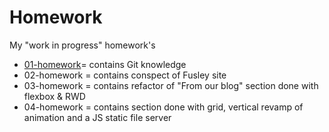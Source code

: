 # Homework
<p>My "work in progress" homework's</p>
<ul>
<li><a href="https://github.com/barteekn/Homework/tree/master/01-homework-git">01-homework</a>= contains Git knowledge</li>
<li>02-homework = contains conspect of Fusley site</li>
<li>03-homework = contains refactor of "From our blog" section done with flexbox & RWD</li>
<li>04-homework = contains section done with grid, vertical revamp of animation and a JS static file server</li>
</ul>
